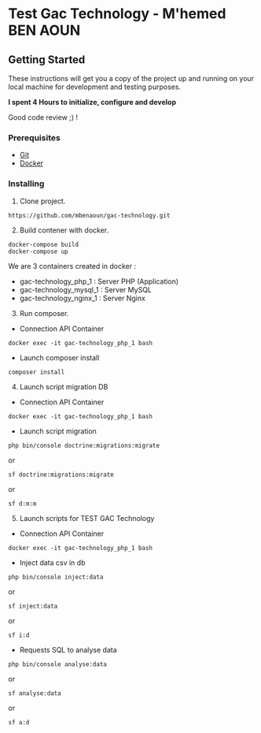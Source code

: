 # Test Gac Technology - M'hemed BEN AOUN

## Getting Started

These instructions will get you a copy of the project up and running on your local machine for development and testing purposes.

**I spent 4 Hours to initialize, configure and develop**

Good code review ;) !

### Prerequisites

* [Git](https://git-scm.com)
* [Docker](https://www.docker.com/get-docker)

### Installing

1) Clone project.
```
https://github.com/mbenaoun/gac-technology.git
```

2) Build contener with docker.
```
docker-compose build
docker-compose up
```

We are 3 containers created in docker :

- gac-technology_php_1 : Server PHP (Application)
- gac-technology_mysql_1 : Server MySQL
- gac-technology_nginx_1 : Server Nginx

3) Run composer.

- Connection API Container

```
docker exec -it gac-technology_php_1 bash
```

- Launch composer install

```
composer install
```

4) Launch script migration DB

- Connection API Container

```
docker exec -it gac-technology_php_1 bash
```

- Launch script migration

```
php bin/console doctrine:migrations:migrate
```

or 

```
sf doctrine:migrations:migrate
```

or

```
sf d:m:m
```

5) Launch scripts for TEST GAC Technology

- Connection API Container

```
docker exec -it gac-technology_php_1 bash
```

- Inject data csv in db

```
php bin/console inject:data
```

or

```
sf inject:data
```

or

```
sf i:d
```

- Requests SQL to analyse data

```
php bin/console analyse:data
```

or

```
sf analyse:data
```

or

```
sf a:d
```
